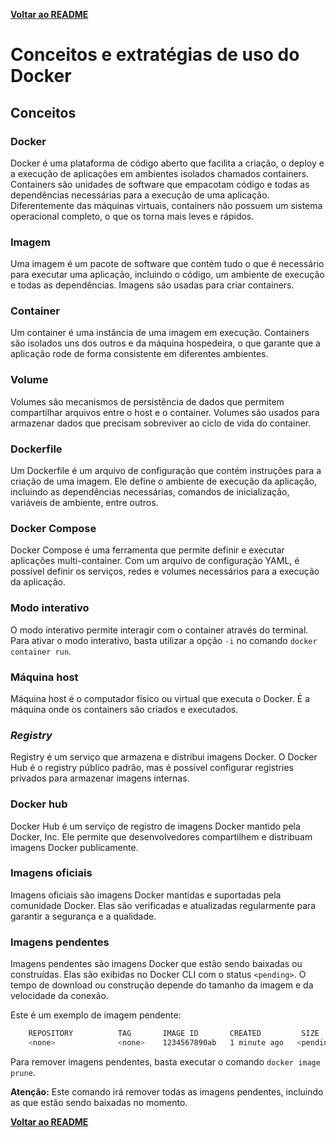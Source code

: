 [**Voltar ao README**](README.md)

# Conceitos e extratégias de uso do Docker

## Conceitos
### **Docker**
Docker é uma plataforma de código aberto que facilita a criação, o deploy e a execução de aplicações em ambientes isolados chamados containers. Containers são unidades de software que empacotam código e todas as dependências necessárias para a execução de uma aplicação. Diferentemente das máquinas virtuais, containers não possuem um sistema operacional completo, o que os torna mais leves e rápidos.

### **Imagem**
Uma imagem é um pacote de software que contém tudo o que é necessário para executar uma aplicação, incluindo o código, um ambiente de execução e todas as dependências. Imagens são usadas para criar containers.

### **Container**
Um container é uma instância de uma imagem em execução. Containers são isolados uns dos outros e da máquina hospedeira, o que garante que a aplicação rode de forma consistente em diferentes ambientes.

### **Volume**
Volumes são mecanismos de persistência de dados que permitem compartilhar arquivos entre o host e o container. Volumes são usados para armazenar dados que precisam sobreviver ao ciclo de vida do container.

### **Dockerfile**
Um Dockerfile é um arquivo de configuração que contém instruções para a criação de uma imagem. Ele define o ambiente de execução da aplicação, incluindo as dependências necessárias, comandos de inicialização, variáveis de ambiente, entre outros.

### **Docker Compose**
Docker Compose é uma ferramenta que permite definir e executar aplicações multi-container. Com um arquivo de configuração YAML, é possível definir os serviços, redes e volumes necessários para a execução da aplicação.

### **Modo interativo**
O modo interativo permite interagir com o container através do terminal. Para ativar o modo interativo, basta utilizar a opção `-i` no comando `docker container run`.

### **Máquina host**
Máquina host é o computador físico ou virtual que executa o Docker. É a máquina onde os containers são criados e executados.

### ***Registry***
Registry é um serviço que armazena e distribui imagens Docker. O Docker Hub é o registry público padrão, mas é possível configurar registries privados para armazenar imagens internas.

### **Docker hub**
Docker Hub é um serviço de registro de imagens Docker mantido pela Docker, Inc. Ele permite que desenvolvedores compartilhem e distribuam imagens Docker publicamente.

### **Imagens oficiais**
Imagens oficiais são imagens Docker mantidas e suportadas pela comunidade Docker. Elas são verificadas e atualizadas regularmente para garantir a segurança e a qualidade.

### **Imagens pendentes**
Imagens pendentes são imagens Docker que estão sendo baixadas ou construídas. Elas são exibidas no Docker CLI com o status `<pending>`. O tempo de download ou construção depende do tamanho da imagem e da velocidade da conexão.

Este é um exemplo de imagem pendente:
```bash
    REPOSITORY          TAG       IMAGE ID       CREATED         SIZE
    <none>              <none>    1234567890ab   1 minute ago   <pending>
```

Para remover imagens pendentes, basta executar o comando `docker image prune`.

**Atenção:** Este comando irá remover todas as imagens pendentes, incluindo as que estão sendo baixadas no momento.

[**Voltar ao README**](README.md)
